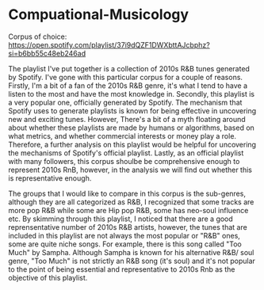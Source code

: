 # Compuational-Musicology

Corpus of choice: https://open.spotify.com/playlist/37i9dQZF1DWXbttAJcbphz?si=b6bb55c48eb246ad

The playlist I've put together is a collection of 2010s R&B tunes generated by Spotify. I've gone with this particular corpus for a couple of reasons. Firstly, I'm a bit of a fan of the 2010s R&B genre, it's what I tend to have a listen to the most and have the most knowledge in. Secondly, this playlist is a very popular one, officially generated by Spotify. The mechanism that Spotify uses to generate playlists is known for being effective in uncovering new and exciting tunes. However, There's a bit of a myth floating around about whether these playlists are made by humans or algorithms, based on what metrics, and whether commercial interests or money play a role. Therefore, a further analysis on this playlist would be helpful for uncovering the mechanisms of Spotify's official playlist. Lastly, as an official playlist with many followers, this corpus shoulbe be comprehensive enough to represent 2010s RnB, however, in the analysis we will find out whether this is representative enough.

The groups that I would like to compare in this corpus is the sub-genres, although they are all categorized as R&B, I recognized that some tracks are more pop R&B while some are Hip pop R&B, some has neo-soul influence etc. By skimming through this playlist, I noticed that there are a good reprensentative number of 2010s R&B artists, however, the tunes that are included in this playlist are not always the most popular or "R&B" ones, some are quite niche songs. For example, there is this song called "Too Much" by Sampha. Although Sampha is known for his alternative R&B/ soul genre, "Too Much" is not strictly an R&B song (it's soul) and it's not popular to the point of being essential and representative to 2010s Rnb as the objective of this playlist. 
